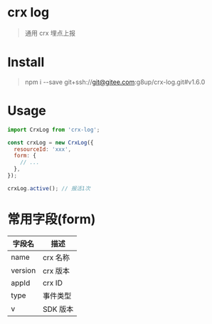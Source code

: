 # crx log
> 通用 crx 埋点上报

# Install
> npm i --save git+ssh://git@gitee.com:g8up/crx-log.git#v1.6.0

# Usage
```js
import CrxLog from 'crx-log';

const crxLog = new CrxLog({
  resourceId: 'xxx',
  form: {
    // ...
  },
});

crxLog.active(); // 报活1次
```

# 常用字段(form)
| 字段名 | 描述 |
|---|---|
| name | crx 名称 |
| version | crx 版本 |
| appId | crx ID |
| type | 事件类型 |
| v | SDK 版本 |